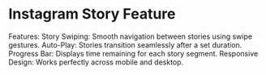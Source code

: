 # Instagram Story Feature
Features:
Story Swiping: Smooth navigation between stories using swipe gestures.
Auto-Play: Stories transition seamlessly after a set duration.
Progress Bar: Displays time remaining for each story segment.
Responsive Design: Works perfectly across mobile and desktop.
